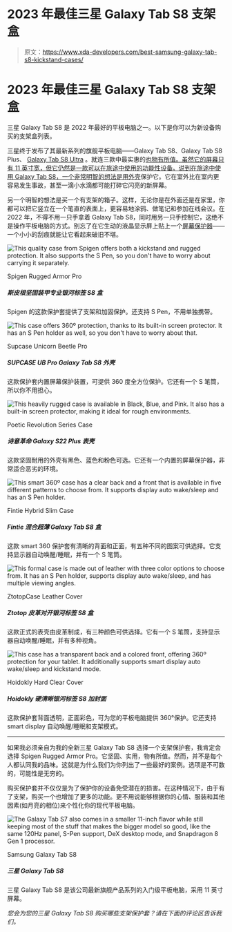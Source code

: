 # 2023 年最佳三星 Galaxy Tab S8 支架盒

> 原文：<https://www.xda-developers.com/best-samsung-galaxy-tab-s8-kickstand-cases/>

# 2023 年最佳三星 Galaxy Tab S8 支架盒

三星 Galaxy Tab S8 是 2022 年最好的平板电脑之一。以下是你可以为新设备购买的支架盒列表。

三星终于发布了其最新系列的旗舰平板电脑——Galaxy Tab S8、Galaxy Tab S8 Plus、 [Galaxy Tab S8 Ultra](https://www.xda-developers.com/samsung-galaxy-tab-s8-ultra-review/) 。就连三款中最实惠的[也物有所值。虽然它的屏幕只有 11 英寸宽，但它仍然是一款可以在旅途中使用的功能性设备。说到在旅途中使用 Galaxy Tab S8，一个非常明智的想法是](https://www.xda-developers.com/best-samsung-galaxy-tab-s8-deals/)[用外壳](https://www.xda-developers.com/best-samsung-galaxy-tab-s8-cases)保护它。它在室外比在室内更容易发生事故，甚至一滴小水滴都可能打碎它闪亮的新屏幕。

另一个明智的想法是买一个有支架的箱子。这样，无论你是在外面还是在家里，你都可以把它竖立在一个笔直的表面上，更容易地涂鸦、做笔记和参加在线会议。在 2022 年，不得不用一只手拿着 Galaxy Tab S8，同时用另一只手控制它，这绝不是操作平板电脑的方式。别忘了在它生动的液晶显示屏上贴上一个[屏幕保护器](https://www.xda-developers.com/best-samsung-galaxy-tab-s8-screen-protectors/)——一个小小的刮痕就能让它看起来破旧不堪。

 <picture>![This quality case from Spigen offers both a kickstand and rugged protection. It also supports the S Pen, so you don't have to worry about carrying it separately.](img/d646c4e167cc197ce5c39d47e22169ec.png)</picture> 

Spigen Rugged Armor Pro

##### 斯皮根坚固装甲专业银河标签 S8 盒

Spigen 的这款保护套提供了支架和加固保护。还支持 S Pen，不用单独携带。

 <picture>![This case offers 360º protection, thanks to its built-in screen protector. It has an S Pen holder as well, so you don't have to worry about that.](img/065007d6eb4160f4027e35ded36d3fc8.png)</picture> 

Supcase Unicorn Beetle Pro

##### SUPCASE UB Pro Galaxy Tab S8 外壳

这款保护套内置屏幕保护装置，可提供 360 度全方位保护。它还有一个 S 笔筒，所以你不用担心。

 <picture>![This heavily rugged case is available in Black, Blue, and Pink. It also has a built-in screen protector, making it ideal for rough environments.](img/c9c4165e559162ec2a00a32fa25af11d.png)</picture> 

Poetic Revolution Series Case

##### 诗意革命 Galaxy S22 Plus 表壳

这款坚固耐用的外壳有黑色、蓝色和粉色可选。它还有一个内置的屏幕保护器，非常适合恶劣的环境。

 <picture>![This smart 360º case has a clear back and a front that is available in five different patterns to choose from. It supports display auto wake/sleep and has an S Pen holder.](img/e4fbe3e30bf47358fc31696898b6a683.png)</picture> 

Fintie Hybrid Slim Case

##### Fintie 混合超薄 Galaxy Tab S8 盒

这款 smart 360 保护套有清晰的背面和正面，有五种不同的图案可供选择。它支持显示器自动唤醒/睡眠，并有一个 S 笔筒。

 <picture>![This formal case is made out of leather with three color options to choose from. It has an S Pen holder, supports display auto wake/sleep, and has multiple viewing angles.](img/1e976824e04ef4b396c90becf8be9dc2.png)</picture> 

ZtotopCase Leather Cover

##### Ztotop 皮革对开银河标签 S8 盒

这款正式的表壳由皮革制成，有三种颜色可供选择。它有一个 S 笔筒，支持显示器自动唤醒/睡眠，并有多种视角。

 <picture>![This case has a transparent back and a colored front, offering 360º protection for your tablet. It additionally supports smart display auto wake/sleep and kickstand mode.](img/7ae158179be0828e1e0d5c043296ec20.png)</picture> 

Hoidokly Hard Clear Cover

##### Hoidokly 硬清晰银河标签 S8 加封面

这款保护套背面透明，正面彩色，可为您的平板电脑提供 360°保护。它还支持 smart display 自动唤醒/睡眠和支架模式。

* * *

如果我必须亲自为我的全新三星 Galaxy Tab S8 选择一个支架保护套，我肯定会选择 Spigen Rugged Armor Pro。它坚固、实用，物有所值。然而，并不是每个人都认同我的品味。这就是为什么我们为你列出了一些最好的案例。选项是不可数的，可能性是无穷的。

购买保护套并不仅仅是为了保护你的设备免受潜在的损害。在这种情况下，由于有了支架，购买一个也增加了更多的功能。更不用说能够根据你的心情、服装和其他因素(如月亮的相位)来个性化你的现代平板电脑。

 <picture>![The Galaxy Tab S7 also comes in a smaller 11-inch flavor while still keeping most of the stuff that makes the bigger model so good, like the same 120Hz panel, S-Pen support, DeX desktop mode, and Snapdragon 8 Gen 1 processor.](img/1ccbfb041323bdb171b52011c6cdf3e4.png)</picture> 

Samsung Galaxy Tab S8

##### 三星 Galaxy Tab S8

三星 Galaxy Tab S8 是该公司最新旗舰产品系列的入门级平板电脑，采用 11 英寸屏幕。

*您会为您的三星 Galaxy Tab S8 购买哪些支架保护套？请在下面的评论区告诉我们。*